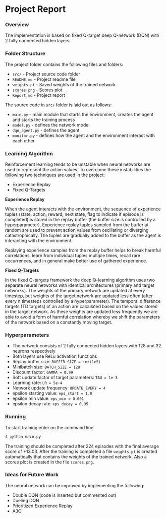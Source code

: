 # Project Report

### Overview

The implementation is based on fixed Q-target deep Q-network (DQN) with 2 fully connected hidden layers.


### Folder Structure

The project folder contains the following files and folders:

- `src/` - Project source code folder
- `README.md` - Project readme file
- `weights.pt` - Saved weights of the trained network
- `scores.png` - Scores plot
- `Report.md` - Project report

The source code in `src/` folder is laid out as follows:
- `main.py` - main module that starts the environment, creates the agent and starts the training process
- `model.py` - defines the network model
- `dqn_agent.py` - defines the agent
- `monitor.py` - defines how the agent and the environment interact with each other

### Learning Algorithm

Reinforcement learning tends to be unstable when neural networks are used to represent the action values.
To overcome these instabilities the following two techniques are used in the project:
- Experience Replay
- Fixed Q-Targets

**Experience Replay**

When the agent interacts with the environment, the sequence of experience tuples (state, action, reward, next state, flag to indicate if episode is completed) is stored in the 
replay buffer (the buffer size is controlled by a hyperparameter). Experience replay tuples sampled from the buffer at random are used to prevent action values from oscillating or diverging catastrophically.
The tuples are gradually added to the buffer as the agent is interacting with the environment.

Replaying experience samples from the replay buffer helps to break harmful correlations, learn from
individual tuples multiple times, recall rare occurrences, and in general make better use of gathered experience.

**Fixed Q-Targets**

In the fixed Q-targets framework the deep Q-learning algorithm uses two separate neural networks with identical architectures (primary and target networks).
The weights of the primary network are updated at every timestep, but weights of the target network are updated less often (after every n timesteps controlled by a hyperparameter).
The temporal difference targets (TD targets) of an action are calculated based on the values stored in the target network.
As these weights are updated less frequently we are able to avoid a form of harmful correlation whereby we shift the parameters of the network based
on a constantly moving target.




### Hyperparameters

- The network consists of 2 fully connected hidden layers with 128 and 32 neurons respectively
- Both layers use ReLu activation functions
- Replay buffer size: `BUFFER_SIZE = int(1e5)`
- Minibatch size: `BATCH_SIZE = 128`
- Discount factor: `GAMMA = 0.99`
- Soft update factor of target parameters: `TAU = 1e-3`
- Learning rate: `LR = 5e-4`
- Network update frequency: `UPDATE_EVERY = 4`
- epsilon starting value: `eps_start = 1.0`
- epsilon min value: `eps_min = 0.001`
- epsilon decay rate: `eps_decay = 0.95`


### Running

To start training enter on the command line:
```sh
$ python main.py
```

The training should be completed after 224 episodes with the final average score of +13.03.
After the training is completed a file `weights.pt` is created automatically that contains the weights of the trained network.
Also a scores plot is created in the file `scores.png`.


### Ideas for Future Work

The neural network can be improved by implementing the following:
- Double DQN (code is inserted but  commented out)
- Dueling DQN
- Prioritized Experience Replay
- A3C 


